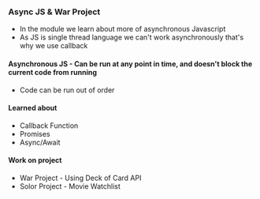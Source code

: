 ### Async JS & War Project 

- In the module we learn about more of asynchronous Javascript 
- As JS is single thread language we can't work asynchronously that's why we use callback 


#### Asynchronous JS - Can be run at any point in time, and doesn't block the current code from running 
- Code can be run out of order 

#### Learned about 
- Callback Function 
- Promises
- Async/Await 

#### Work on project 

- War Project - Using Deck of Card API
- Solor Project - Movie Watchlist
